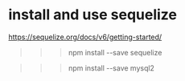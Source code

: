 # install and use sequelize

https://sequelize.org/docs/v6/getting-started/

>>> npm install --save sequelize

>>> npm install --save mysql2
